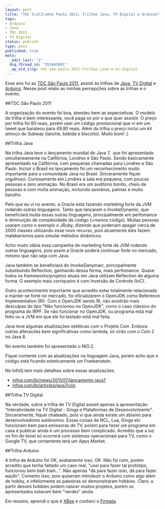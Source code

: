 ```yaml
--- 
layout: post
title: "TDC S\xC3\xA3o Paulo 2011: Trilhas Java, TV Digital e Arduino"
tags: 
- Arduino
- Java
- TDC 2011
- TV Digital
status: publish
type: post
published: true
meta: 
  _edit_last: "1"
  dsq_thread_id: "353445801"
  _wp_old_slug: tdc-sao-paulo-2011-trilhas-java-e-tv-digital
---
```

Esse ano fui ao [TDC São Paulo 2011](http://www.thedevelopersconference.com.br/tdc/2011/index.html#saopaulo), assisti às trilhas de [Java](http://www.thedevelopersconference.com.br/tdc/2011/saopaulo/trilha-java), [TV Digital](http://www.thedevelopersconference.com.br/tdc/2011/saopaulo/trilha-tvdigital) e [Arduino](http://www.thedevelopersconference.com.br/tdc/2011/saopaulo/trilha-arduino). Nesse post relato as minhas percepções sobre as trilhas e o evento.
<!--more-->

##TDC São Paulo 2011

A organização do evento foi boa, atendeu bem as expectativas. O modelo de trilha é bem interessante, você paga só por o que quer assistir. O preço por trilha foi 60 reais, porém usei um código promocional que vi em um tweet que barateou para 49,80 reais. Além da trilha o preço inclui um kit almoço do Subway (lanche, bebida e biscoito). Muito bom! ;)

##Trilha Java

Na trilha Java teve o lançamento mundial do Java 7,  que foi apresentado simultaneamente na Califórnia, Londres e São Paulo. Sendo basicamente apresentado na Califórnia, com pequenas chamadas para Londres e São Paulo. Incluir o Brasil no lançamento foi um reconhecimento muito importante para a comunidade Java no Brasil. Sinceramente fiquei orgulhoso. Curiosamente em Londres a sala era pequena, com poucas pessoas e zero animação. No Brasil era um auditório bonito, cheio de pessoas e com muita animação, incluindo assobios, palmas e muito barulho.

Pelo que eu vi no  evento, a Oracle está fazendo marketing forte da JVM rodando outras  linguagens. Tanto que lançaram o InvokeDynamic, que beneficiará muita essas outras linguagens, principalmente em perfomance e diminuição de complexidade de código (=menos código). Muitas pessoas usaram como o exemplo o  JRuby, dizendo que poderiam apagar cerca de 2000 classes utilizando  esse novo recurso, pois atualmente eles fazem malabarismos para simular  métodos dinâmicos.

Acho muito sábia essa campanha de marketing forte da JVM rodando outras   linguagens, pois assim a Oracle poderá continuar forte no mercado, mesmo  que não seja com Java.

Java também se beneficiará do InvokeDanymaic, principalmente substituindo Reflection, ganhando dessa forma, mais perfomance. Quase todos os frameworks/projetos atuais em Java utilizam Reflection de alguma forma. O exemplo mais corriqueiro é com Inversão de Controle (IoC).

Outro acontecimento importante que acredito estar totalmente relacionado a  manter-se forte no mercado, foi oficializarem o OpenJDK como Reference Implementation (RI). Com o OpenJDK sendo RI, não existirão mais desculpas do tipo "Não funcionou no OpenJDK", como o caso  clássico do programa do IRPF. Se não funcionar no OpenJDK, ou programa  está mal feito ou a JVM em que ele foi testado está mal feita.

Java teve algumas atualizações estéticas com o Projeto Coin.  Embora outras alterações bem significativas como lambda, só virão com o  Coin 2 no Java 8.

No evento também foi apresentado o NIO.2.

Fiquei contente com as atualizações na linguagem Java, porém acho que o código está ficando esteticamente um Frankenstein.

No InfoQ tem mais detalhes sobre essas atualizações.

* [infoq.com/br/news/2011/07/lancamento-java7](http://www.infoq.com/br/news/2011/07/lancamento-java7)
* [infoq.com/br/articles/java7coin](http://www.infoq.com/br/articles/java7coin)

##Trilha TV Digital

Na verdade, sobre a trilha de TV Digital assisti apenas à apresentação "Interatividade na TV Digital - Ginga e Plataformas de Desenvolvimento".  Sinceramente, fiquei chateado, pois vi que ainda existe um abismo para  desenvolvedores autônomos. Essas coisas de NCL, Lua, Ginga etc  funcionam bem para emissoras de TV, porém para fazer um programa em casa  e publicar ainda é um processo bem complicado. Acredito que a luz no fim do  túnel só ocorrerá com sistemas operacionais para TV, como o Google TV,  que certamente terá um Apps Market.

##Trilha Arduino

A trilha de Arduino foi OK, exatamente isso, OK. Não foi ruim, porém acredito que tenha faltado um caso real, "usei para fazer tal protótipo, funcionou bem blah blah...".  Não apenas "dá para fazer isso, dá para fazer aquilo". Comento isso, pois quiseram introduzir o Arduino como algo além de hobby, e infelizmente as palestras só demonstraram hobbies. Claro, a partir desses hobbies podem nascer muitos projetos, porém os apresentados estavam bem "verdes" ainda.

Em resumo, aprendi o que é [XBee](http://en.wikipedia.org/wiki/XBee) e conheci o [Firmata](http://www.arduino.cc/en/Reference/Firmata).
